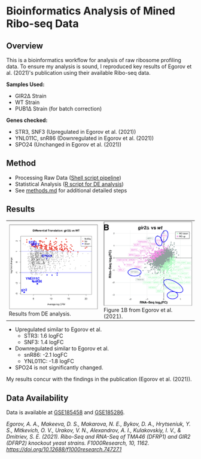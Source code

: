 # Bioinformatics Analysis of Mined Ribo-seq Data

## Overview
This is a bioinformatics workflow for analysis of raw ribosome profiling data. 
To ensure my analysis is sound, I reproduced key results of Egorov et al. (2021)'s publication using their available Ribo-seq data.

__Samples Used:__
- GIR2Δ Strain
- WT Strain
- PUB1Δ Strain (for batch correction)

__Genes checked:__ 
- STR3, SNF3 (Upregulated in Egorov et al. (2021))
- YNL011C, snR86 (Downregulated in Egorov et al. (2021))
- SPO24 (Unchanged in Egorov et al. (2021))




## __Method__ 
-  Processing Raw Data ([Shell script pipeline](https://github.com/samuelcampione/Ribo_Seq_Pipeline_and_Analysis/blob/main/ribo_profiling_pipeline_stdin.sh))
-  Statistical Analysis ([R script for DE analysis](https://github.com/samuelcampione/Ribo_Seq_Pipeline_and_Analysis/blob/main/GIR2%20vs%20WT%20differential%20analysis.R))
- See [methods.md](https://github.com/samuelcampione/Ribo_Seq_Pipeline_and_Analysis/blob/main/methods.md) for additional detailed steps



## Results

<table>
  <tr>
    <td>
      <img src="https://github.com/samuelcampione/Ribo_Seq_Pipeline_and_Analysis/blob/main/gir2_vs_wt_logFC.png" width="400"/>
      <br>
      Results from DE analysis.
    </td>
    <td>
      <img src="https://github.com/samuelcampione/Ribo_Seq_Pipeline_and_Analysis/blob/main/figure1B.png" width="400"/>
      <br>
      Figure 1B from Egorov et al. (2021).
    </td>
  </tr>
</table>

- Upregulated similar to Egorov et al.
  - STR3: 	   1.6 logFC
  - SNF3: 	   1.4 logFC
- Downregulated similar to Egorov et al.
  - snR86:	  -2.1 logFC
  - YNL011C:  -1.8 logFC
- SPO24 is not significantly changed.

My results concur with the findings in the publication (Egorov et al. (2021)).



## Data Availability
Data is available at [GSE185458](https://www.ncbi.nlm.nih.gov/geo/query/acc.cgi?acc=GSE185458) and [GSE185286](https://www.ncbi.nlm.nih.gov/geo/query/acc.cgi?acc=GSE185286).


_Egorov, A. A., Makeeva, D. S., Makarova, N. E., Bykov, D. A., Hrytseniuk, Y. S., Mitkevich, O. V., Urakov, V. N., Alexandrov, A. I., Kulakovskiy, I. V., & Dmitriev, S. E. (2021). Ribo-Seq and RNA-Seq of TMA46 (DFRP1) and GIR2 (DFRP2) knockout yeast strains. F1000Research, 10, 1162. https://doi.org/10.12688/f1000research.74727.1_
